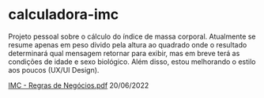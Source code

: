 # calculadora-imc
Projeto pessoal sobre o cálculo do índice de massa corporal. Atualmente se resume apenas em peso divido pela altura ao quadrado onde o resultado determinará qual mensagem retornar para exibir, mas em breve terá as condições de idade e sexo biológico. Além disso, estou melhorando o estilo aos poucos (UX/UI Design).

[IMC - Regras de Negócios.pdf](https://github.com/adriwco/calculadora-imc/files/8937430/IMC.-.Regras.de.Negocios.pdf) 20/06/2022
